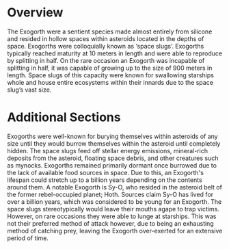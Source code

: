 # Overview

The Exogorth were a sentient species made almost entirely from silicone and resided in hollow spaces within asteroids located in the depths of space.
Exogorths were colloquially known as ‘space slugs’.
Exogorths typically reached maturity at 10 meters in length and were able to reproduce by splitting in half.
On the rare occasion an Exogorth was incapable of splitting in half, it was capable of growing up to the size of 900 meters in length.
Space slugs of this capacity were known for swallowing starships whole and house entire ecosystems within their innards due to the space slug’s vast size.

# Additional Sections

Exogorths were well-known for burying themselves within asteroids of any size until they would burrow themselves within the asteroid until completely hidden.
The space slugs feed off stellar energy emissions, mineral-rich deposits from the asteroid, floating space debris, and other creatures such as mynocks.
Exogorths remained primarily dormant once burrowed due to the lack of available food sources in space.
Due to this, an Exogorth's lifespan could stretch up to a billion years depending on the contents around them.
A notable Exogorth is Sy-O, who resided in the asteroid belt of the former rebel-occupied planet; Hoth.
Sources claim Sy-O has lived for over a billion years, which was considered to be young for an Exogorth.
The space slugs stereotypically would leave their mouths agape to trap victims.
However, on rare occasions they were able to lunge at starships.
This was not their preferred method of attack however, due to being an exhausting method of catching prey, leaving the Exogorth over-exerted for an extensive period of time.
